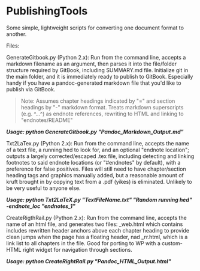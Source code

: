 PublishingTools
===============

Some simple, lightweight scripts for converting one document format to another.

Files:

GenerateGitbook.py (Python 2.x): Run from the command line, accepts a markdown filename as an argument, then parses it into the file/folder structure required by GitBook, including SUMMARY.md file. Initialize git in the main folder, and it is immediately ready to publish to GitBook. Especially handy if you have a pandoc-generated markdown file that you'd like to publish via GitBook.
> Note: 
>       Assumes chapter headings indicated by "=" and section headings by "-" markdown format.
>       Treats markdown superscripts (e.g. ^...^) as endnote references, rewriting to HTML and linking to "endnotes/README"  

***Usage: python GenerateGitbook.py "Pandoc_Markdown_Output.md"***

Txt2LaTex.py (Python 2.x): Run from the command line, accepts the name of a text file, a running hed to look for, and an optional "endnote location"; outputs a largely corrected/escaped .tex file, including detecting and linking footnotes to said endnote locations (or "#endnotes" by default), with a preference for false positives. 
Files will still need to have chapter/section heading tags and graphics manually added, but a reasonable amount of kruft brought in by copying text from a .pdf (yikes) is eliminated. Unlikely to be very useful to anyone else.

***Usage: python Txt2LaTeX.py "TextFileName.txt" "Random running hed" -endnote_loc "endnotes_1"***

CreateRigthRail.py (Python 2.x): Run from the command line, accepts the name of an html file, and generates two files: _web.html which contains includes rewritten header anchors above each chapter heading to provide clean jumps when the page has a floating header, nad _rr.html, which is a link list to all chapters in the file. Good for porting to WP with a custom-HTML right widget for navigation through sections.

***Usage: python CreateRightRail.py "Pandoc_HTML_Output.html"***
